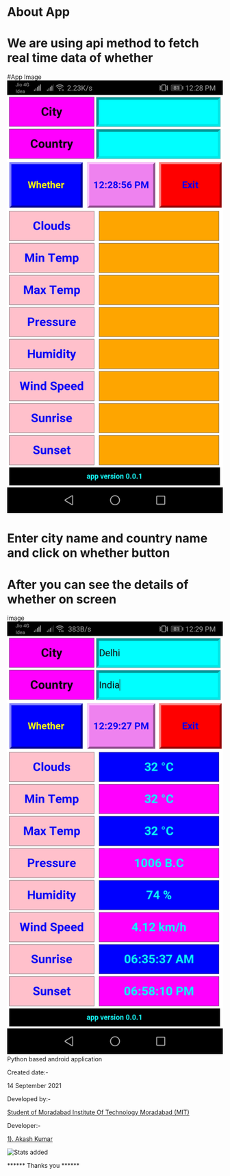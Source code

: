 # About App
# We are using api method to fetch real time data of whether 


#App Image
<br>
![image](https://github.com/Akash671/software/blob/main/whetherApp/appImage1.jpg)
<br>
# Enter city name and country name and click on whether button 
# After you can see the details of whether on screen

image
<br>
![image](https://github.com/Akash671/software/blob/main/whetherApp/appImage2.jpg)
<br>
Python based android application 

Created date:-

14 September 2021

Developed by:- 

<a href="https://www.mitmoradabad.edu.in">Student of Moradabad Institute Of Technology Moradabad
(MIT)</a>

Developer:-

<a href="https://github.com/Akash671">1). Akash Kumar</a>

![Stats added](https://github-readme-stats.vercel.app/api?username=Akash671&&show_icons=true)
<!--
![Languages Stats](https://github-readme-stats.vercel.app/api/top-langs/?username=Akash671)
-->

****** Thanks you ******

